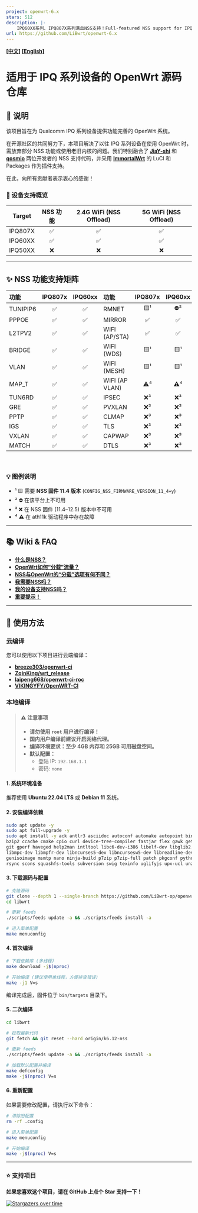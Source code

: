 ```yaml
---
project: openwrt-6.x
stars: 512
description: |-
    IPQ60XX系列、IPQ807X系列满血NSS支持！Full-featured NSS support for IPQ60XX series and IPQ807X series！
url: https://github.com/LiBwrt/openwrt-6.x
---
```


[**[中文]**](README.md) [**[English]**](README-en.md)

# 适用于 IPQ 系列设备的 OpenWrt 源码仓库

## 📖 说明

该项目旨在为 Qualcomm IPQ 系列设备提供功能完善的 OpenWrt 系统。

在开源社区的共同努力下，本项目解决了以往 IPQ 系列设备在使用 OpenWrt 时，需放弃部分 NSS 功能或使用老旧内核的问题。我们特别融合了 [**JiaY-shi**](https://github.com/JiaY-shi) 和 [**qosmio**](https://github.com/qosmio) 两位开发者的 NSS 支持代码，并采用 [**ImmortalWrt**](https://github.com/immortalwrt) 的 LuCI 和 Packages 作为插件支持。

在此，向所有贡献者表示衷心的感谢！

### 🎯 设备支持概览
| Target | NSS 功能 | 2.4G WiFi (NSS Offload) | 5G WiFi (NSS Offload) |
| :----: |:--------:|:-----------------------:|:---------------------:|
| IPQ807X| ✅       | ✅                      | ✅                    |
| IPQ60XX| ✅       | ✅                      | ✅                    |
| IPQ50XX| ❌       | ❌                      | ❌                    |

---

## ✨ NSS 功能支持矩阵

| 功能 | IPQ807x | IPQ60xx | 功能 | IPQ807x | IPQ60xx |
| :--- | :---: | :---: | :--- | :---: | :---: |
| TUNIPIP6 | ✅ | ✅ | RMNET | 🟨¹ | ⛔² |
| PPPOE | ✅ | ✅ | MIRROR | ✅ | ✅ |
| L2TPV2 | ✅ | ✅ | WIFI (AP/STA) | ✅ | ✅ |
| BRIDGE | ✅ | ✅ | WIFI (WDS) | 🟨¹ | 🟨¹ |
| VLAN | ✅ | ✅ | WIFI (MESH) | 🟨¹ | 🟨¹ |
| MAP_T | ✅ | ✅ | WIFI (AP VLAN) | ⚠️⁴ | ⚠️⁴ |
| TUN6RD | ✅ | ✅ | IPSEC | ❌³ | ❌³ |
| GRE | ✅ | ✅ | PVXLAN | ❌³ | ❌³ |
| PPTP | ✅ | ✅ | CLMAP | ❌³ | ❌³ |
| IGS | ✅ | ✅ | TLS | ❌³ | ❌³ |
| VXLAN | ✅ | ✅ | CAPWAP | ❌³ | ❌³ |
| MATCH | ✅ | ✅ | DTLS | ❌³ | ❌³ |

<br/>

### **💡 图例说明**
*   ¹ 🟨 需要 **NSS 固件 11.4 版本** (`CONFIG_NSS_FIRMWARE_VERSION_11_4=y`)
*   ² ⛔ 在该平台上不可用
*   ³ ❌ 在 NSS 固件 (11.4–12.5) 版本中不可用
*   ⁴ ⚠️ 在 ath11k 驱动程序中存在故障

---

## 📚 Wiki & FAQ

- [**什么是NSS？**](https://github.com/qosmio/openwrt-ipq/blob/qualcommax-6.x-nss-wifi/README.md#whats-nss)
- [**OpenWrt如何“分载”流量？**](https://github.com/qosmio/openwrt-ipq/blob/qualcommax-6.x-nss-wifi/README.md#how-does-openwrt-offload-traffic)
- [**NSS与OpenWrt的“分载”选项有何不同？**](https://github.com/qosmio/openwrt-ipq/blob/qualcommax-6.x-nss-wifi/README.md#how-is-nss-different-from-openwrts-offloading-options)
- [**我需要NSS吗？**](https://github.com/qosmio/openwrt-ipq/blob/qualcommax-6.x-nss-wifi/README.md#do-i-need-nss)
- [**我的设备支持NSS吗？**](https://github.com/qosmio/openwrt-ipq/blob/qualcommax-6.x-nss-wifi/README.md#ok-i-want-nss-does-my-device-support-it)
- [**重要提示！**](https://github.com/qosmio/openwrt-ipq/blob/qualcommax-6.x-nss-wifi/README.md#important-note)

---

## 🚀 使用方法

### 云编译

您可以使用以下项目进行云端编译：

- [**breeze303/openwrt-ci**](https://github.com/breeze303/openwrt-ci)
- [**ZqinKing/wrt_release**](https://github.com/ZqinKing/wrt_release)
- [**laipeng668/openwrt-ci-roc**](https://github.com/laipeng668/openwrt-ci-roc)
- [**VIKINGYFY/OpenWRT-CI**](https://github.com/VIKINGYFY/OpenWRT-CI)

### 本地编译

> #### **⚠️ 注意事项**
> - **请勿使用 `root` 用户进行编译！**
> - **国内用户编译前建议开启网络代理。**
> - **编译环境要求：至少 4GB 内存和 25GB 可用磁盘空间。**
> - **默认配置：**
>   - 登陆 IP: `192.168.1.1`
>   - 密码: `none`

#### 1. 系统环境准备
推荐使用 **Ubuntu 22.04 LTS** 或 **Debian 11** 系统。

#### 2. 安装编译依赖
```bash
sudo apt update -y
sudo apt full-upgrade -y
sudo apt install -y ack antlr3 asciidoc autoconf automake autopoint binutils bison build-essential \
bzip2 ccache cmake cpio curl device-tree-compiler fastjar flex gawk gettext gcc-multilib g++-multilib \
git gperf haveged help2man intltool libc6-dev-i386 libelf-dev libglib2.0-dev libgmp3-dev libltdl-dev \
libmpc-dev libmpfr-dev libncurses5-dev libncursesw5-dev libreadline-dev libfuse-dev libssl-dev libtool lrzsz \
genisoimage msmtp nano ninja-build p7zip p7zip-full patch pkgconf python3 python3-pip libpython3-dev qemu-utils \
rsync scons squashfs-tools subversion swig texinfo uglifyjs upx-ucl unzip vim wget xmlto xxd zlib1g-dev
```

#### 3. 下载源码与配置
```bash
# 克隆源码
git clone --depth 1 --single-branch https://github.com/LiBwrt-op/openwrt-6.x.git libwrt
cd libwrt

# 更新 feeds
./scripts/feeds update -a && ./scripts/feeds install -a

# 进入菜单配置
make menuconfig
```

#### 4. 首次编译
```bash
# 下载依赖库 (多线程)
make download -j$(nproc)

# 开始编译 (建议使用单线程，方便排查错误)
make -j1 V=s
```
编译完成后，固件位于 `bin/targets` 目录下。

#### 5. 二次编译
```bash
cd libwrt

# 拉取最新代码
git fetch && git reset --hard origin/k6.12-nss

# 更新 feeds
./scripts/feeds update -a && ./scripts/feeds install -a

# 加载默认配置并编译
make defconfig
make -j$(nproc) V=s 
```

#### 6. 重新配置
如果需要修改配置，请执行以下命令：
```bash
# 清除旧配置
rm -rf .config

# 进入菜单配置
make menuconfig

# 开始编译
make -j$(nproc) V=s 
```
---

### ⭐ 支持项目
**如果您喜欢这个项目，请在 GitHub 上点个 Star 支持一下！**

[![Stargazers over time](https://starchart.cc/LiBwrt-op/openwrt-6.x.svg?variant=adaptive)](https://starchart.cc/LiBwrt-op/openwrt-6.x)
